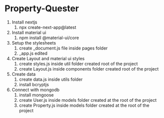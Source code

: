 # Property-Quester

1. Install nextjs
   1. npx create-next-app@latest
2. Install material ui
   1. npm install @material-ui/core
3. Setup the stylesheets
   1. create \_document.js file inside pages folder
   2. \_app.js edited
4. Create Layout and material ui styles
   1. create styles.js inside util folder created root of the project
   2. create Layout.js inside components folder created root of the project
5. Create data
   1. create data.js inside utils folder
   2. install bcryptjs
6. Connect with mongodb
   1. install mongoose
   2. create User.js inside models folder created at the root of the project
   3. create Property.js inside models folder created at the root of the project

